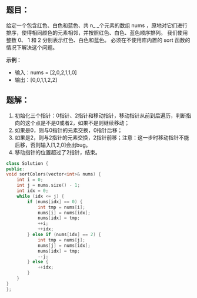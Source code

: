 ## 题目：
给定一个包含红色、白色和蓝色、共 n_ _个元素的数组 nums ，原地对它们进行排序，使得相同颜色的元素相邻，并按照红色、白色、蓝色顺序排列。
我们使用整数 0、 1 和 2 分别表示红色、白色和蓝色。
必须在不使用库内置的 sort 函数的情况下解决这个问题。

**示例**：

- 输入：nums = [2,0,2,1,1,0]
- 输出：[0,0,1,1,2,2]

## 题解：

1. 初始化三个指针：0指针、2指针和移动指针，移动指针从前到后遍历，判断指向的这个点是不是0或者2，如果不是则继续移动；
2. 如果是0，则与0指针的元素交换，0指针后移；
3. 如果是2，则与2指针的元素交换，2指针前移；注意：这一步时移动指针不能后移，否则输入[1,2,0]会出bug。
4. 移动指针的位置超过了2指针，结束。

```cpp
class Solution {
public:
void sortColors(vector<int>& nums) {
    int i = 0;
    int j = nums.size() - 1;
    int idx = 0;
    while (idx <= j) {
        if (nums[idx] == 0) {
            int tmp = nums[i];
            nums[i] = nums[idx];
            nums[idx] = tmp;
            ++i;
            ++idx;
        } else if (nums[idx] == 2) {
            int tmp = nums[j];
            nums[j] = nums[idx];
            nums[idx] = tmp;
            --j;
        } else {
            ++idx;
        }
    }
}
};
```
